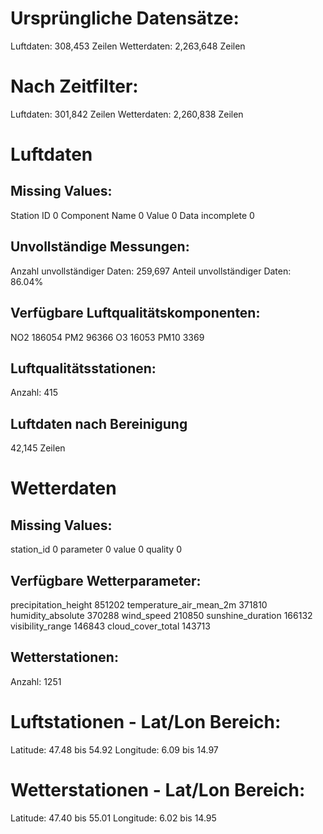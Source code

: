 # Ursprüngliche Datensätze:

Luftdaten: 308,453 Zeilen
Wetterdaten: 2,263,648 Zeilen

# Nach Zeitfilter:

Luftdaten: 301,842 Zeilen
Wetterdaten: 2,260,838 Zeilen

# Luftdaten

## Missing Values:

Station ID 0
Component Name 0
Value 0
Data incomplete 0

## Unvollständige Messungen:

Anzahl unvollständiger Daten: 259,697
Anteil unvollständiger Daten: 86.04%

## Verfügbare Luftqualitätskomponenten:

NO2 186054
PM2 96366
O3 16053
PM10 3369

## Luftqualitätsstationen:

Anzahl: 415

## Luftdaten nach Bereinigung

42,145 Zeilen

# Wetterdaten

## Missing Values:

station_id 0
parameter 0
value 0
quality 0

## Verfügbare Wetterparameter:

precipitation_height 851202
temperature_air_mean_2m 371810
humidity_absolute 370288
wind_speed 210850
sunshine_duration 166132
visibility_range 146843
cloud_cover_total 143713

## Wetterstationen:

Anzahl: 1251

# Luftstationen - Lat/Lon Bereich:

Latitude: 47.48 bis 54.92
Longitude: 6.09 bis 14.97

# Wetterstationen - Lat/Lon Bereich:

Latitude: 47.40 bis 55.01
Longitude: 6.02 bis 14.95
